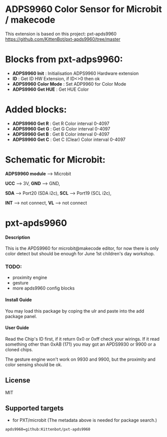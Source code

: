 # ADPS9960 Color Sensor for Microbit / makecode

This extension is based on this project: pxt-apds9960
https://github.com/KittenBot/pxt-apds9960/tree/master

# Blocks from pxt-adps9960:
- **ADPS9960 Init** : Initialisation ADPS9960 Hardware extension
- **ID** : Get ID HW Extension, if ID<>0 then ok
- **ADPS9960 Color Mode** : Set ADP9960 for Color Mode
- **ADPS9960 Get HUE** : Get HUE Color

# Added blocks:
- **ADPS9960 Get R** : Get R Color interval 0-4097
- **ADPS9960 Get G** : Get G Color interval 0-4097
- **ADPS9960 Get B** : Get B Color interval 0-4097
- **ADPS9960 Get C** : Get C (Clear) Color interval 0-4097

# Schematic for Microbit:

**ADPS9960 module** --> Microbit

**UCC** --> 3V,
**GND** --> GND,

**SDA** --> Port20 (SDA i2c),
**SCL** --> Port19 (SCL i2c),

**INT** --> not connect,
**VL**  --> not connect


# pxt-apds9960

#### Description
This is the APDS9960 for microbit@makecode editor, for now there is only color detect but should be enough for June 1st children's day workshop.

### TODO:
- proximity engine
- gesture
- more apds9960 config blocks

#### Install Guide

You may load this package by coping the ulr and paste into the add package panel.

#### User Guide

Read the Chip's ID first, if it return 0x0 or 0xff check your wirings. If it read something other than 0xAB (171) you may got an APDS9930 or 9900 or a cloned chips.

The gesture engine won't work on 9930 and 9900, but the proximity and color sensing should be ok.

## License

MIT

## Supported targets

* for PXT/microbit
(The metadata above is needed for package search.)

```package
apds9960=github:Kittenbot/pxt-apds9960
```
